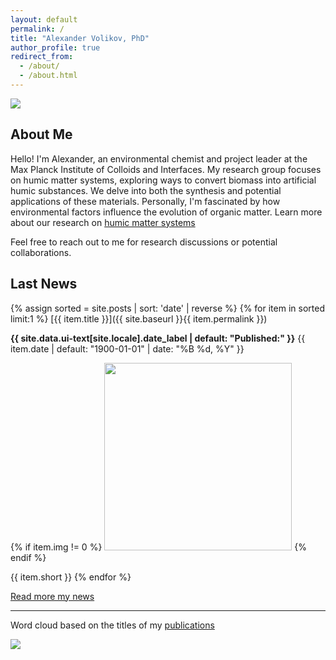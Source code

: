 ```yaml
---
layout: default
permalink: /
title: "Alexander Volikov, PhD"
author_profile: true
redirect_from: 
  - /about/
  - /about.html
---
```


<div class="container">
    <img src="{{ site.baseurl }}/images/about1.jpg"/>
</div>

## About Me

Hello! I'm Alexander, an environmental chemist and project leader at the Max Planck Institute of Colloids and Interfaces.  My research group focuses on humic matter systems, exploring ways to convert biomass into artificial humic substances. We delve into both the synthesis and potential applications of these materials.  Personally, I'm fascinated by how environmental factors influence the evolution of organic matter. Learn more about our research on [humic matter systems](https://alexandervolikov.github.io/research/)

Feel free to reach out to me for research discussions or potential collaborations.

## Last News

{% assign sorted = site.posts | sort: 'date' | reverse %}
{% for item in sorted limit:1 %}
  [{{ item.title }}]({{ site.baseurl }}{{ item.permalink }})
   <p class="page__date"><strong><i class="fa fa-fw fa-calendar" aria-hidden="true"></i> {{ site.data.ui-text[site.locale].date_label | default: "Published:" }}</strong> <time datetime="{{ item.date | default: "1900-01-01" | date_to_xmlschema }}">{{ item.date | default: "1900-01-01" | date: "%B %d, %Y" }}</time></p>
   
   <div class="container">
    {% if item.img != 0 %}
      <a href="{{ item.permalink }}" ><img src="{{ site.baseurl }}{{ item.img }}" style="width: 300px;"/></a>
    {% endif %}
  </div>

  {{ item.short }}
{% endfor %}

[Read more my news](https://alexandervolikov.github.io/news/)

<hr>

Word cloud based on the titles of my [publications](https://alexandervolikov.github.io/publications/)

<div class="container">
    <a href="https://alexandervolikov.github.io/publications/"><img src="{{ site.baseurl }}/images/about5.jpg "/></a>
</div>